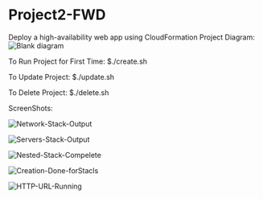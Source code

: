 # Project2-FWD
Deploy a high-availability web app using CloudFormation
Project Diagram:![Blank diagram](https://user-images.githubusercontent.com/103249455/183248294-d2397a3d-67de-4f91-8b4d-5f79acca3d57.jpeg)

To Run Project for First Time:
$./create.sh


To Update Project:
$./update.sh


To Delete Project:
$./delete.sh

ScreenShots:

![Network-Stack-Output](https://user-images.githubusercontent.com/103249455/183248605-60580e9b-4110-47b9-be52-f80954055de2.png)



![Servers-Stack-Output](https://user-images.githubusercontent.com/103249455/183248696-4965d656-ddb8-4a4f-bd72-01ca5f6b500a.png)



![Nested-Stack-Compelete](https://user-images.githubusercontent.com/103249455/183248613-1b99a4b2-8f06-4752-9f1f-1934f7b5a008.png)



![Creation-Done-forStacls](https://user-images.githubusercontent.com/103249455/183248628-90816a7a-c113-493e-abb7-b2bf63c2f332.png)



![HTTP-URL-Running](https://user-images.githubusercontent.com/103249455/183248635-ead025eb-7778-428d-a3bc-c7deb26010da.jpeg)
